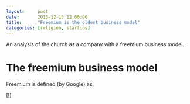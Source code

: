 ```yaml
---
layout: 	post
date: 		2015-12-13 12:00:00
title:		"Freemium is the oldest business model"
categories: [religion, startups]
---
```


An analysis of the church as a company with a freemium business model.

# The freemium business model
Freemium is defined (by Google) as:
> 

[!]
